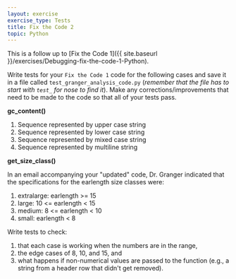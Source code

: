 ```yaml
---
layout: exercise
exercise_type: Tests
title: Fix the Code 2
topic: Python
---
```


This is a follow up to [Fix the Code 1]({{ site.baseurl }}/exercises/Debugging-fix-the-code-1-Python).

Write tests for your `Fix the Code 1` code for the following cases and
save it in a file called `test_granger_analysis_code.py` (*remember that
the file has to start with `test_` for nose to find it*). Make any
corrections/improvements that need to be made to the code so that all of
your tests pass.

**gc_content()**

1.  Sequence represented by upper case string
2.  Sequence represented by lower case string
3.  Sequence represented by mixed case string
4.  Sequence represented by multiline string

**get_size_class()**

In an email accompanying your "updated" code, Dr. Granger indicated that
the specifications for the earlength size classes were:

1.  extralarge: earlength >= 15
2.  large: 10 <= earlength < 15
3.  medium: 8 <= earlength < 10
4.  small: earlength < 8

Write tests to check:

1.  that each case is working when the numbers are in the range,
2.  the edge cases of 8, 10, and 15, and
3.  what happens if non-numerical values are passed to the function
    (e.g., a string from a header row that didn't get removed).
